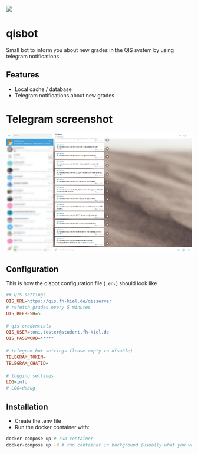 ![](https://github.com/lukashass/qisbot/workflows/.github/workflows/docker-buildx.yml/badge.svg)

# qisbot
Small bot to inform you about new grades in the QIS system by using telegram notifications.

## Features
* Local cache / database
* Telegram notifications about new grades

# Telegram screenshot
![Screenshot](screenshot.png)

## Configuration

This is how the qisbot configuration file (`.env`) should look like
```ini
## QIS settings
QIS_URL=https://qis.fh-kiel.de/qisserver
# refetch grades every 5 minutes
QIS_REFRESH=5

# qis credentials
QIS_USER=toni.tester@student.fh-kiel.de
QIS_PASSWORD=*****

# telegram bot settings (leave empty to disable)
TELEGRAM_TOKEN=
TELEGRAM_CHATID=

# logging settings
LOG=info
# LOG=debug
```

## Installation
* Create the .env file
* Run the docker container with:
```bash
docker-compose up # run container
docker-compose up -d # run container in background (usually what you want)
```
